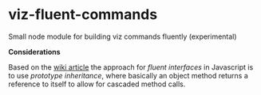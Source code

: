# viz-fluent-commands
Small node module for building viz commands fluently (experimental)

**Considerations**

Based on the [wiki article][] the approach for *fluent interfaces* in Javascript is to use *prototype inheritance*, where basically an object method returns a reference to itself to allow for cascaded method calls.


[wiki article]:https://en.wikipedia.org/wiki/Fluent_interface

